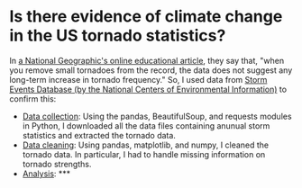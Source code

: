 # Is there evidence of climate change in the US tornado statistics?

In [a National Geographic's online educational article](https://education.nationalgeographic.org/resource/tornadoes-and-climate-change), they say that, "when you remove small tornadoes from the record, the data does not suggest any long-term increase in tornado frequency." So, I used data from [Storm Events Database (by the National Centers of Environmental Information)](https://www.ncdc.noaa.gov/stormevents/) to confirm this:

* [Data collection](data_collection.ipynb): Using the pandas, BeautifulSoup, and requests modules in Python, I downloaded all the data files containing anunual storm statistics and extracted the tornado data.
* [Data cleaning](data_cleaning.ipynb): Using pandas, matplotlib, and numpy, I cleaned the tornado data.  In particular, I had to handle missing information on tornado strengths.
* [Analysis](): ***
